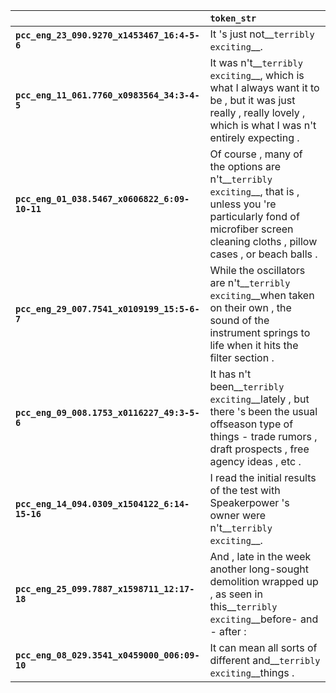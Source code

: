 |                                               | `token_str`                                                                                                                                                                         |
|:----------------------------------------------|:------------------------------------------------------------------------------------------------------------------------------------------------------------------------------------|
| **`pcc_eng_23_090.9270_x1453467_16:4-5-6`**   | It 's just not__``terribly exciting``__.                                                                                                                                            |
| **`pcc_eng_11_061.7760_x0983564_34:3-4-5`**   | It was n't__``terribly exciting``__, which is what I always want it to be , but it was just really , really lovely , which is what I was n't entirely expecting .                   |
| **`pcc_eng_01_038.5467_x0606822_6:09-10-11`** | Of course , many of the options are n't__``terribly exciting``__, that is , unless you 're particularly fond of microfiber screen cleaning cloths , pillow cases , or beach balls . |
| **`pcc_eng_29_007.7541_x0109199_15:5-6-7`**   | While the oscillators are n't__``terribly exciting``__when taken on their own , the sound of the instrument springs to life when it hits the filter section .                       |
| **`pcc_eng_09_008.1753_x0116227_49:3-5-6`**   | It has n't been__``terribly exciting``__lately , but there 's been the usual offseason type of things - trade rumors , draft prospects , free agency ideas , etc .                  |
| **`pcc_eng_14_094.0309_x1504122_6:14-15-16`** | I read the initial results of the test with Speakerpower 's owner were n't__``terribly exciting``__.                                                                                |
| **`pcc_eng_25_099.7887_x1598711_12:17-18`**   | And , late in the week another long-sought demolition wrapped up , as seen in this__``terribly exciting``__before- and - after :                                                    |
| **`pcc_eng_08_029.3541_x0459000_006:09-10`**  | It can mean all sorts of different and__``terribly exciting``__things .                                                                                                             |